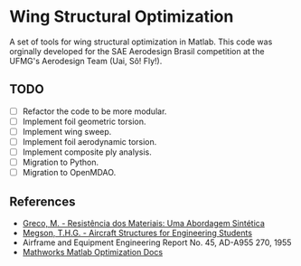 # Wing Structural Optimization
A set of tools for wing structural optimization in Matlab.
This code was orginally developed for the SAE Aerodesign Brasil competition at
the UFMG's Aerodesign Team (Uai, Sô! Fly!).

## TODO
 - [ ] Refactor the code to be more modular.
 - [ ] Implement foil geometric torsion.
 - [ ] Implement wing sweep.
 - [ ] Implement foil aerodynamic torsion.
 - [ ] Implement composite ply analysis.
 - [ ] Migration to Python.
 - [ ] Migration to OpenMDAO.

## References

 - [Greco, M. - Resistência dos Materiais: Uma Abordagem Sintética](https://www.amazon.com.br/Resist%C3%AAncia-dos-Materiais-Marcelo-Greco/dp/8535274588)
 - [Megson, T.H.G. - Aircraft Structures for Engineering Students](https://www.amazon.com.br/Aircraft-Structures-Engineering-Students-T-H-G/dp/0081009143)
 - Airframe and Equipment Engineering Report No. 45, AD-A955 270, 1955
 - [Mathworks Matlab Optimization Docs](https://www.mathworks.com/help/gads/index.html?s_tid=CRUX_lftnav)
 
 
 

